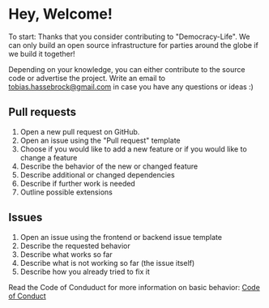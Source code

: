 # Hey, Welcome!
To start: Thanks that you consider contributing to "Democracy-Life". We can only build an open source infrastructure for parties around the globe if we build it together!

Depending on your knowledge, you can either contribute to the source code or advertise the project. Write an email to tobias.hassebrock@gmail.com in case you have any questions or ideas :)

## Pull requests
1. Open a new pull request on GitHub. 
2. Open an issue using the "Pull request" template
3. Choose if you would like to add a new feature or if you would like to change a feature
4. Describe the behavior of the new or changed feature
5. Describe additional or changed dependencies
6. Describe if further work is needed
7. Outline possible extensions

## Issues
1. Open an issue using the frontend or backend issue template
2. Describe the requested behavior
3. Describe what works so far
4. Describe what is not working so far (the issue itself)
5. Describe how you already tried to fix it

Read the Code of Conduduct for more information on basic behavior: [Code of Conduct](code-of-conduct.md)
